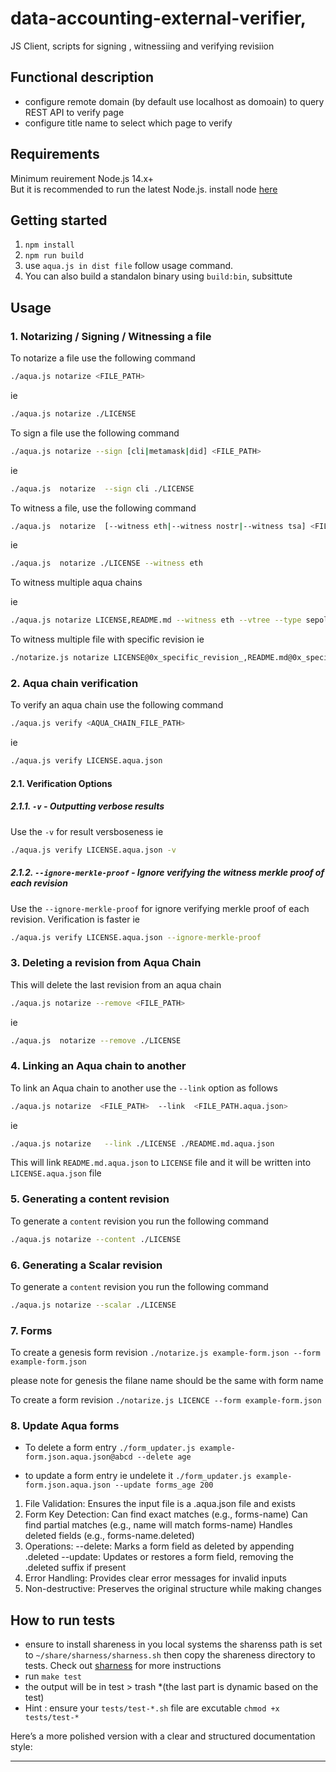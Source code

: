 # data-accounting-external-verifier, 
JS Client,  scripts for signing , witnessiing and verifying revisiion <br/>

## Functional description
* configure remote domain (by default use localhost as domoain) to query REST API to verify page
* configure title name to select which page to verify


## Requirements
Minimum reuirement Node.js 14.x+ <br/>
But it is recommended to run the latest Node.js.
install node [here](https://nodejs.org/en/download)

## Getting started 
1. `npm install`
2. `npm run build`
3.  use `aqua.js in dist file` follow usage command. 
4.  You can also build a standalon binary using `build:bin`, subsittute 

## Usage
### 1. Notarizing / Signing / Witnessing a file

To notarize a file use the following command

```bash 
./aqua.js notarize <FILE_PATH>
```

ie 

```bash 
./aqua.js notarize ./LICENSE
```


To sign a file use the following command

```bash
./aqua.js notarize --sign [cli|metamask|did] <FILE_PATH>
```

ie 

```bash
./aqua.js  notarize  --sign cli ./LICENSE
```


To witness a file, use the following command

```bash
./aqua.js  notarize  [--witness eth|--witness nostr|--witness tsa] <FILE_PATH>
```

ie

```bash
./aqua.js  notarize ./LICENSE --witness eth
```

To witness multiple aqua chains 

ie 
```bash
./aqua.js notarize LICENSE,README.md --witness eth --vtree --type sepolia
```



To witness multiple file with specific revision 
ie 
```bash
./notarize.js notarize LICENSE@0x_specific_revision_,README.md@0x_specific_revision_ --witness eth  --type cli --vtree
```


### 2. Aqua chain verification

To verify an aqua chain use the following command

```bash
./aqua.js verify <AQUA_CHAIN_FILE_PATH>
```

ie

```bash
./aqua.js verify LICENSE.aqua.json
```

#### 2.1. Verification Options

##### 2.1.1. `-v` - Outputting verbose results

Use the `-v` for result versboseness ie

```bash
./aqua.js verify LICENSE.aqua.json -v
```

##### 2.1.2. `--ignore-merkle-proof` - Ignore verifying the witness merkle proof of each revision

Use the `--ignore-merkle-proof` for ignore verifying merkle proof of each revision. Verification is faster ie

```bash
./aqua.js verify LICENSE.aqua.json --ignore-merkle-proof
```

### 3. Deleting a revision from Aqua Chain

This will delete the last revision from an aqua chain

```bash
./aqua.js notarize --remove <FILE_PATH>
```

ie

```bash
./aqua.js  notarize --remove ./LICENSE
```


### 4. Linking an Aqua chain to another

To link an Aqua chain to another use the `--link` option as follows

```bash
./aqua.js notarize  <FILE_PATH>  --link  <FILE_PATH.aqua.json>
```

ie

```bash
./aqua.js notarize   --link ./LICENSE ./README.md.aqua.json
```

This will link `README.md.aqua.json` to `LICENSE` file and it will be written into `LICENSE.aqua.json` file


### 5. Generating a content revision

To generate a `content` revision you run the following command

```bash
./aqua.js notarize --content ./LICENSE
```

### 6. Generating a Scalar revision

To generate a `content` revision you run the following command


```bash
./aqua.js notarize --scalar ./LICENSE
```

### 7.  Forms 
To create a genesis form revision 
`./notarize.js example-form.json --form example-form.json `

please note for genesis the filane name should be the same with form name

To create a form revision 
`./notarize.js LICENCE --form example-form.json `

### 8. Update Aqua forms 

* To delete a form entry  `./form_updater.js example-form.json.aqua.json@abcd --delete age`
 
*  to update a form entry ie undelete it `./form_updater.js example-form.json.aqua.json --update forms_age 200`
 

1. File Validation: Ensures the input file is a .aqua.json file and exists
2. Form Key Detection:
Can find exact matches (e.g., forms-name)
Can find partial matches (e.g., name will match forms-name)
Handles deleted fields (e.g., forms-name.deleted)
3. Operations:
--delete: Marks a form field as deleted by appending .deleted
--update: Updates or restores a form field, removing the .deleted suffix if present
4. Error Handling: Provides clear error messages for invalid inputs
5. Non-destructive: Preserves the original structure while making changes

## How to run tests
- ensure to install shareness in you local systems the sharenss path is set to `~/share/sharness/sharness.sh` then copy the shareness directory to tests. Check out [sharness](https://github.com/felipec/sharness) for more instructions
- run `make test`
- the output will be  in test >  trash *(the last part is dynamic based on the test)
- Hint : ensure your `tests/test-*.sh` file are excutable `chmod +x  tests/test-*`




Here’s a more polished version with a clear and structured documentation style:  

---
